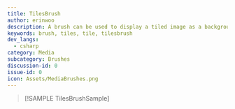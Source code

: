 ```yaml
---
title: TilesBrush
author: erinwoo  
description: A brush can be used to display a tiled image as a background.
keywords: brush, tiles, tile, tilesbrush
dev_langs:
  - csharp
category: Media
subcategory: Brushes
discussion-id: 0
issue-id: 0
icon: Assets/MediaBrushes.png
---
```


> [!SAMPLE TilesBrushSample]
